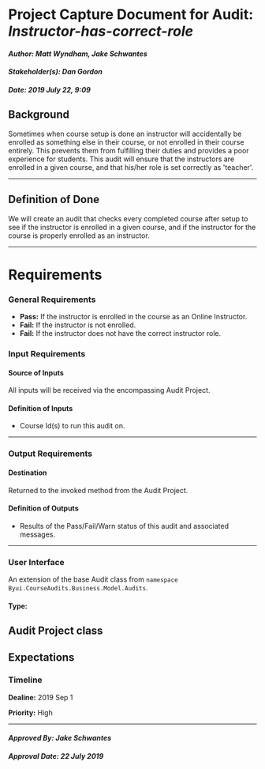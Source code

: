# Project Capture Document for Audit: _Instructor-has-correct-role_ 
#### *Author: Matt Wyndham, Jake Schwantes*
#### *Stakeholder(s): Dan Gordon*
#### *Date: 2019 July 22, 9:09*
## Background
Sometimes when course setup is done an instructor will accidentally be enrolled as something else in their course, or not enrolled in their course entirely. This prevents them from fulfilling their duties and provides a poor experience for students. This audit will ensure that the instructors are enrolled in a given course, and that his/her role is set correctly as 'teacher'.

-----
## Definition of Done
We will create an audit that checks every completed course after setup to see if the instructor is enrolled in a given course, and if the instructor for the course is properly enrolled as an instructor.

-----
# Requirements
### General Requirements
- **Pass:** If the instructor is enrolled in the course as an Online Instructor.
- **Fail:** If the instructor is not enrolled.
- **Fail:** If the instructor does not have the correct instructor role.

### Input Requirements
#### Source of Inputs
All inputs will be received via the encompassing Audit Project.
#### Definition of Inputs
<!-- TBD: do not fill out just yet -->
- Course Id(s) to run this audit on.
---
### Output Requirements
#### Destination
Returned to the invoked method from the Audit Project.
#### Definition of Outputs
<!-- TBD: do not fill out just yet -->
- Results of the Pass/Fail/Warn status of this audit and associated messages.
---
### User Interface
An extension of the base Audit class from `namespace Byui.CourseAudits.Business.Model.Audits`.
#### Type:
Audit Project class
-----
## Expectations
### Timeline

**Dealine:** 2019 Sep 1

**Priority:** High

-----
#### *Approved By: Jake Schwantes* 
#### *Approval Date: 22 July 2019*

